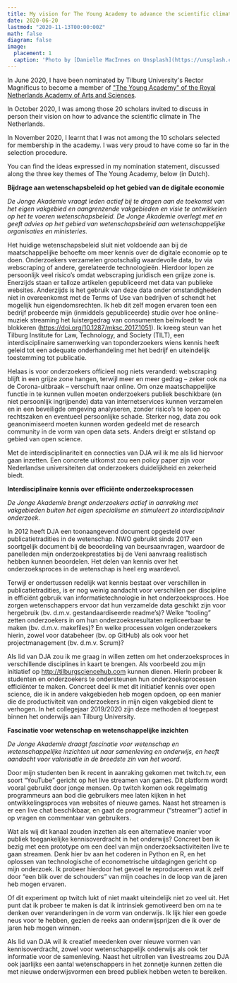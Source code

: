 ```yaml
---
title: My vision for The Young Academy to advance the scientific climate in The Netherlands
date: 2020-06-20
lastmod: "2020-11-13T00:00:00Z"
math: false
diagram: false
image:
  placement: 1
  caption: 'Photo by [Danielle MacInnes on Unsplash](https://unsplash.com/@dsmacinnes?utm_source=unsplash&amp;utm_medium=referral&amp;utm_content=creditCopyText)'
---
```



In June 2020, I have been nominated by Tilburg University's Rector Magnificus to become a member of ["The Young Academy" of the Royal Netherlands Academy of Arts and Sciences](https://www.knaw.nl/en/about-us/young-academy).

In October 2020, I was among those 20 scholars invited to discuss in person their vision on how to advance the scientific climate in The Netherlands.

In November 2020, I learnt that I was not among the 10 scholars selected for membership in the academy. I was very proud to have come so far in the selection procedure.

You can find the ideas expressed in my nomination statement, discussed along the three key themes of The Young Academy, below (in Dutch).

__Bijdrage aan wetenschapsbeleid op het gebied van de digitale economie__

*De Jonge Akademie vraagt leden actief bij te dragen aan de toekomst van het eigen vakgebied en aangrenzende vakgebieden en visie te ontwikkelen op het te voeren wetenschapsbeleid.*
*De Jonge Akademie overlegt met en geeft advies op het gebied van wetenschapsbeleid aan wetenschappelijke organisaties en ministeries.*

Het huidige wetenschapsbeleid sluit niet voldoende aan bij de maatschappelijke behoefte om meer kennis over de digitale economie op te doen. Onderzoekers verzamelen grootschalig waardevolle data, bv via webscraping of andere, gerelateerde technologieën. Hierdoor lopen ze persoonlijk veel risico’s omdat webscraping juridisch een grijze zone is.  Enerzijds staan er talloze artikelen gepubliceerd met data van publieke websites. Anderzijds is het gebruik van deze data onder omstandigheden niet in overeenkomst met de Terms of Use van bedrijven of schendt het mogelijk hun eigendomsrechten. Ik heb dit zelf mogen ervaren toen een bedrijf probeerde mijn (inmiddels gepubliceerde) studie over hoe online-muziek streaming het luistergedrag van consumenten beïnvloedt te blokkeren (https://doi.org/10.1287/mksc.2017.1051). Ik kreeg steun van het Tilburg Institute for Law, Technology, and Society (TILT), een interdisciplinaire samenwerking van toponderzoekers wiens kennis heeft geleid tot een adequate onderhandeling met het bedrijf en uiteindelijk toestemming tot publicatie.

Helaas is voor onderzoekers officieel nog niets veranderd: webscraping blijft in een grijze zone hangen, terwijl meer en meer gedrag – zeker ook na de Corona-uitbraak – verschuift naar online. Om onze maatschappelijke functie in te kunnen vullen moeten onderzoekers publiek beschikbare (en niet persoonlijk ingrijpende) data van internetservices kunnen verzamelen en in een beveiligde omgeving analyseren, zonder risico’s te lopen op rechtszaken en eventueel persoonlijke schade. Sterker nog, data zou ook geanonimiseerd moeten kunnen worden gedeeld met de research community in de vorm van open data sets. Anders dreigt er stilstand op gebied van open science.

Met de interdisciplinariteit en connecties van DJA wil ik me als lid hiervoor gaan inzetten. Een concrete uitkomst zou een policy paper zijn voor Nederlandse universiteiten dat onderzoekers duidelijkheid en zekerheid biedt.

__Interdisciplinaire kennis over efficiënte onderzoeksprocessen__

*De Jonge Akademie brengt onderzoekers actief in aanraking met vakgebieden buiten het eigen specialisme en stimuleert zo interdisciplinair onderzoek.*

In 2012 heeft DJA een toonaangevend document opgesteld over publicatietradities in de wetenschap. NWO gebruikt sinds 2017 een soortgelijk document bij de beoordeling van beursaanvragen, waardoor de panelleden mijn onderzoekprestaties bij de Veni aanvraag realistisch hebben kunnen beoordelen. Het delen van kennis over het onderzoeksproces in de wetenschap is heel erg waardevol.

Terwijl er ondertussen redelijk wat kennis bestaat over verschillen in publicatietradities, is er nog weinig aandacht voor verschillen per discipline in efficiënt gebruik van informatietechnologie in het onderzoeksproces. Hoe zorgen wetenschappers ervoor dat hun verzamelde data geschikt zijn voor hergebruik (bv. d.m.v. gestandaardiseerde readme’s)? Welke “tooling” zetten onderzoekers in om hun onderzoeksresultaten repliceerbaar te maken (bv. d.m.v. makefiles)? En welke processen volgen onderzoekers hierin, zowel voor databeheer (bv. op GitHub) als ook voor het projectmanagement (bv. d.m.v. Scrum)?

Als lid van DJA zou ik me graag in willen zetten om het onderzoeksproces in verschillende disciplines in kaart te brengen. Als voorbeeld zou mijn initiatief op http://tilburgsciencehub.com kunnen dienen. Hierin probeer ik studenten en onderzoekers te ondersteunen hun onderzoeksprocessen efficiënter te maken. Concreet deel ik met dit initiatief kennis over open science, die ik in andere vakgebieden heb mogen opdoen, op een manier die de productiviteit van onderzoekers in mijn eigen vakgebied dient te verhogen. In het collegejaar 2019/2020 zijn deze methoden al toegepast binnen het onderwijs aan Tilburg University.

__Fascinatie voor wetenschap en wetenschappelijke inzichten__

*De Jonge Akademie draagt fascinatie voor wetenschap en wetenschappelijke inzichten uit naar samenleving en onderwijs, en heeft aandacht voor valorisatie in de breedste zin van het woord.*

Door mijn studenten ben ik recent in aanraking gekomen met twitch.tv, een soort “YouTube” gericht op het live streamen van games. Dit platform wordt vooral gebruikt door jonge mensen. Op twitch komen ook regelmatig programmeurs aan bod die gebruikers mee laten kijken in het ontwikkelingsproces van websites of nieuwe games. Naast het streamen is er een live chat beschikbaar, en gaat de programmeur (“streamer”) actief in op vragen en commentaar van gebruikers.

Wat als wij dit kanaal zouden inzetten als een alternatieve manier voor publiek toegankelijke kennisoverdracht in het onderwijs? Concreet ben ik bezig met een prototype om een deel van mijn onderzoeksactiviteiten live te gaan streamen. Denk hier bv aan het coderen in Python en R, en het oplossen van technologische of econometrische uitdagingen gericht op mijn onderzoek. Ik probeer hierdoor het gevoel te reproduceren wat ik zelf door “een blik over de schouders” van mijn coaches in de loop van de jaren heb mogen ervaren.

Of dit experiment op twitch lukt of niet maakt uiteindelijk niet zo veel uit. Het punt dat ik probeer te maken is dat ik intrinsiek gemotiveerd ben om na te denken over veranderingen in de vorm van onderwijs. Ik lijk hier een goede neus voor te hebben, gezien de reeks aan onderwijsprijzen die ik over de jaren heb mogen winnen.

Als lid van DJA wil ik creatief meedenken over nieuwe vormen van kennisoverdracht, zowel voor wetenschappelijk onderwijs als ook ter informatie voor de samenleving. Naast het uitrollen van livestreams zou DJA ook jaarlijks een aantal wetenschappers in het zonnetje kunnen zetten die met nieuwe onderwijsvormen een breed publiek hebben weten te bereiken.

